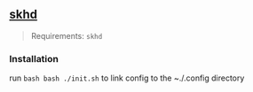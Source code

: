 ## [skhd](https://github.com/koekeishiya/skhd)

> Requirements: `skhd`

### Installation

run `bash bash ./init.sh` to link config to the ~./.config directory
